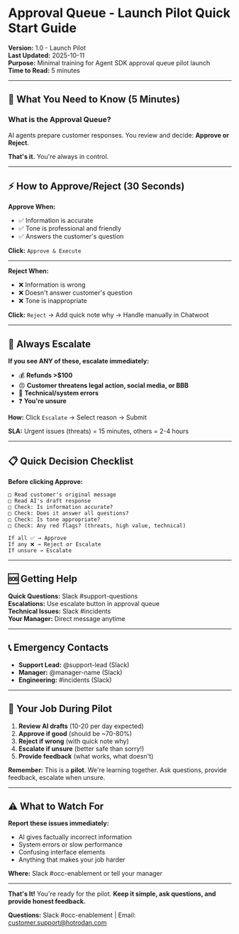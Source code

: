 # Approval Queue - Launch Pilot Quick Start Guide

**Version:** 1.0 - Launch Pilot  
**Last Updated:** 2025-10-11  
**Purpose:** Minimal training for Agent SDK approval queue pilot launch  
**Time to Read:** 5 minutes

---

## 🎯 What You Need to Know (5 Minutes)

### What is the Approval Queue?

AI agents prepare customer responses. You review and decide: **Approve or Reject**.

**That's it.** You're always in control.

---

## ⚡ How to Approve/Reject (30 Seconds)

**Approve When:**
- ✅ Information is accurate
- ✅ Tone is professional and friendly
- ✅ Answers the customer's question

**Click:** `Approve & Execute`

---

**Reject When:**
- ❌ Information is wrong
- ❌ Doesn't answer customer's question
- ❌ Tone is inappropriate

**Click:** `Reject` → Add quick note why → Handle manually in Chatwoot

---

## 🚨 Always Escalate

**If you see ANY of these, escalate immediately:**

- 💰 **Refunds >$100**
- 😠 **Customer threatens legal action, social media, or BBB**
- 🔧 **Technical/system errors**
- ❓ **You're unsure**

**How:** Click `Escalate` → Select reason → Submit

**SLA:** Urgent issues (threats) = 15 minutes, others = 2-4 hours

---

## 📋 Quick Decision Checklist

**Before clicking Approve:**
```
□ Read customer's original message
□ Read AI's draft response
□ Check: Is information accurate?
□ Check: Does it answer all questions?
□ Check: Is tone appropriate?
□ Check: Any red flags? (threats, high value, technical)

If all ✅ → Approve
If any ❌ → Reject or Escalate
If unsure → Escalate
```

---

## 🆘 Getting Help

**Quick Questions:** Slack #support-questions  
**Escalations:** Use escalate button in approval queue  
**Technical Issues:** Slack #incidents  
**Your Manager:** Direct message anytime

---

## 📞 Emergency Contacts

- **Support Lead:** @support-lead (Slack)
- **Manager:** @manager-name (Slack)
- **Engineering:** #incidents (Slack)

---

## 🎯 Your Job During Pilot

1. **Review AI drafts** (10-20 per day expected)
2. **Approve if good** (should be ~70-80%)
3. **Reject if wrong** (with quick note why)
4. **Escalate if unsure** (better safe than sorry!)
5. **Provide feedback** (what works, what doesn't)

**Remember:** This is a **pilot**. We're learning together. Ask questions, provide feedback, escalate when unsure.

---

## ⚠️ What to Watch For

**Report these issues immediately:**
- AI gives factually incorrect information
- System errors or slow performance
- Confusing interface elements
- Anything that makes your job harder

**Where:** Slack #occ-enablement or tell your manager

---

**That's It!** You're ready for the pilot. **Keep it simple, ask questions, and provide honest feedback.**

**Questions:** Slack #occ-enablement | Email: customer.support@hotrodan.com


